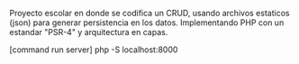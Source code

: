 Proyecto escolar en donde se codifica un CRUD, usando archivos estaticos (json) para generar persistencia en los datos.
Implementando PHP con un estandar "PSR-4" y arquitectura en capas.

[command run server]
php -S localhost:8000
